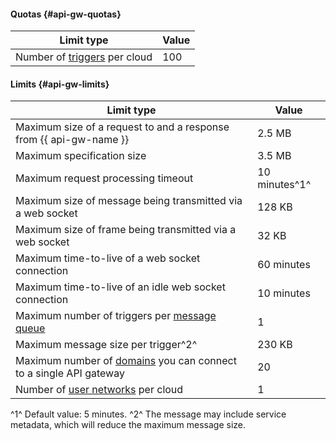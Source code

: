 #### Quotas {#api-gw-quotas}

Limit type | Value
----- | -----
Number of [triggers](../../serverless-containers/concepts/trigger/index.md) per cloud | 100

#### Limits {#api-gw-limits}

Limit type | Value
----- | -----
Maximum size of a request to and a response from {{ api-gw-name }} | 2.5 MB
Maximum specification size | 3.5 MB
Maximum request processing timeout | 10 minutes^1^
Maximum size of message being transmitted via a web socket | 128 KB
Maximum size of frame being transmitted via a web socket | 32 KB
Maximum time-to-live of a web socket connection | 60 minutes
Maximum time-to-live of an idle web socket connection | 10 minutes
Maximum number of triggers per [message queue](../../message-queue/concepts/queue.md) | 1
Maximum message size per trigger^2^ | 230 KB
Maximum number of [domains](../../api-gateway/concepts/index.md#domains) you can connect to a single API gateway | 20
Number of [user networks](../../api-gateway/concepts/networking.md#user-network) per cloud | 1

^1^ Default value: 5 minutes.
^2^ The message may include service metadata, which will reduce the maximum message size.
